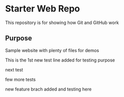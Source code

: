 # Starter Web Repo

This repository is for showing how Git and GitHub work

## Purpose

Sample website with plenty of files for demos

This is the 1st new test line added for testing purpose

next test

few more tests

new feature brach added and testing here
